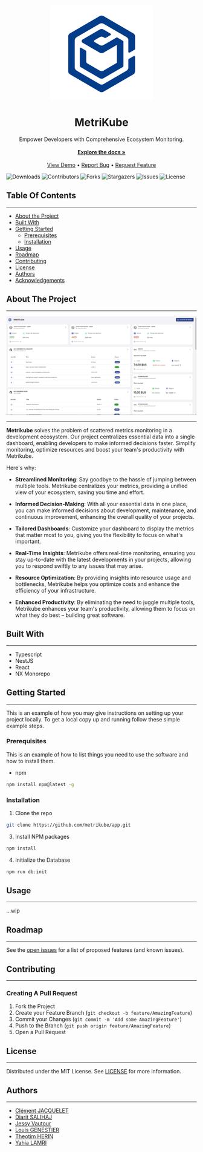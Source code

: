 <br/>
<p align="center">
  <a href="https://github.com/metrikube/app">
    <img src="apps/app/web/src/assets/img/metrikube-logo.png" alt="Logo">
  </a>

<h1 align="center">MetriKube</h3>

  <p align="center">
    Empower Developers with Comprehensive Ecosystem Monitoring.
    <br/>
    <br/>
    <a href="https://github.com/metrikube/app"><strong>Explore the docs »</strong></a>
    <br/>
    <br/>
    <a href="https://github.com/metrikube/app">View Demo</a>
    •
    <a href="https://github.com/metrikube/app/issues">Report Bug</a>
    •
    <a href="https://github.com/metrikube/app/issues">Request Feature</a>
  </p>
</p>

![Downloads](https://img.shields.io/github/downloads/metrikube/app/total) ![Contributors](https://img.shields.io/github/contributors/metrikube/app?color=dark-green) ![Forks](https://img.shields.io/github/forks/metrikube/app?style=social) ![Stargazers](https://img.shields.io/github/stars/metrikube/app?style=social) ![Issues](https://img.shields.io/github/issues/metrikube/app) ![License](https://img.shields.io/github/license/metrikube/app)

## Table Of Contents

---

* [About the Project](#about-the-project)
* [Built With](#built-with)
* [Getting Started](#getting-started)
  * [Prerequisites](#prerequisites)
  * [Installation](#installation)
* [Usage](#usage)
* [Roadmap](#roadmap)
* [Contributing](#contributing)
* [License](#license)
* [Authors](#authors)
* [Acknowledgements](#acknowledgements)

## About The Project

---

![Screen Shot](apps/app/web/src/assets/img/img.png)

--- 

**Metrikube** solves the problem of scattered metrics monitoring in a development ecosystem. Our project centralizes essential data into a single dashboard, enabling developers to make informed decisions faster. Simplify monitoring, optimize resources and boost your team's productivity with Metrikube.

Here's why:

* **Streamlined Monitoring**: Say goodbye to the hassle of jumping between multiple tools. Metrikube centralizes your metrics, providing a unified view of your ecosystem, saving you time and effort.

* **Informed Decision-Making**: With all your essential data in one place, you can make informed decisions about development, maintenance, and continuous improvement, enhancing the overall quality of your projects.

* **Tailored Dashboards**: Customize your dashboard to display the metrics that matter most to you, giving you the flexibility to focus on what's important.

* **Real-Time Insights**: Metrikube offers real-time monitoring, ensuring you stay up-to-date with the latest developments in your projects, allowing you to respond swiftly to any issues that may arise.

* **Resource Optimization**: By providing insights into resource usage and bottlenecks, Metrikube helps you optimize costs and enhance the efficiency of your infrastructure.

* **Enhanced Productivity**: By eliminating the need to juggle multiple tools, Metrikube enhances your team's productivity, allowing them to focus on what they do best – building great software.


## Built With

---

* Typescript
* NestJS
* React
* NX Monorepo

## Getting Started

---

This is an example of how you may give instructions on setting up your project locally.
To get a local copy up and running follow these simple example steps.

### Prerequisites

This is an example of how to list things you need to use the software and how to install them.

* npm

```sh
npm install npm@latest -g
```

### Installation

1. Clone the repo

```sh
git clone https://github.com/metrikube/app.git
```

3. Install NPM packages

```sh
npm install
```

4. Initialize the Database

```sh
npm run db:init
```


## Usage

---

...wip

## Roadmap

---

See the [open issues](https://github.com/metrikube/app/issues) for a list of proposed features (and known issues).

## Contributing

---

### Creating A Pull Request

1. Fork the Project
2. Create your Feature Branch (`git checkout -b feature/AmazingFeature`)
3. Commit your Changes (`git commit -m 'Add some AmazingFeature'`)
4. Push to the Branch (`git push origin feature/AmazingFeature`)
5. Open a Pull Request

## License

---

Distributed under the MIT License. See [LICENSE](https://github.com/metrikube/app/blob/main/LICENSE.md) for more information.

## Authors

---

* [Clément JACQUELET](https://github.com/awuzi)
* [Diarit SALIHAJ](https://github.com/awuzi)
* [Jessy Vautour](https://github.com/JESSYV96)
* [Louis GENESTIER](https://github.com/awuzi)
* [Theotim HERIN](https://github.com/awuzi)
* [Yahia LAMRI](https://github.com/awuzi)

